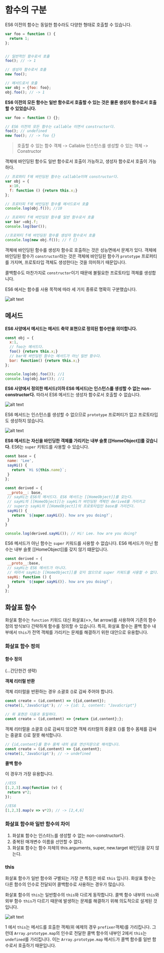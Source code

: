 # 함수의 구분

ES6 이전의 함수는 동일한 함수라도 다양한 형태로 호출할 수 있습니다.

```js
var foo = function () {
  return 1;
};


// 일반적인 함수로서 호출
foo(); // -> 1

// 생성자 함수로서 호출
new foo();

// 메서드로서 호출
var obj = {foo: foo};
obj.foo(); // -> 1
```

**ES6 이전의 모든 함수는 일반 함수로서 호출할 수 있는 것은 물론 생성자 함수로서 호출할 수 있었습니다.**

```js 
var foo = function () {};

// ES6 이전의 모든 함수는 callable 이면서 constructor다.
foo(); // undefined
new foo(); // -> foo {}
```

> 호출할 수 있는 함수 객체 -> Callable
> 인스턴스를 생성할 수 있는 객체 -> Constructor

객체에 바인딩된 함수도 일반 함수로서 호출이 가능하고, 생성자 함수로서 호출이 가능하다.

```js
// 프로퍼티 f에 바인딩된 함수는 callable이며 constructor다.
var obj = {
  x:10,
  f: function () {return this.x;}
};

// 프로터피 f에 바인딩된 함수를 메서드로서 호출
console.log(obj.f()); //10

// 프로퍼티 f에 바인딩된 함수를 일반 함수로서 호출
var bar =obj.f;
console.log(bar());

//프로퍼티 f에 바인딩된 함수를 생성자 함수로서 호출
console.log(new obj.f()); // f {}
```

객체에 바인딩된 함수를 생성자 함수로 호출하는 것은 성능면에서 문제가 있다. 객체에 바인딩된 함수가 `constructor`라는 것은 객체에 바인딩된 함수가 `prototype` 프로퍼티를 가지며, 프로토타입 객체도 생성한다는 것을 의미하기 때문입니다.

콜백함수도 마찬가지로 `constructor`이기 때문에 불필요한 프로토타입 객체를 생성합니다.


ES6 에서는 함수를 사용 목적에 따라 세 가지 종류로 명확히 구분했습니다.

![alt text](./image.png)

## 메서드

**ES6 사양에서 메서드는 메서드 축약 표현으로 정의된 함수만을 의미합니다.**

```js
const obj = {
  x:1,
  // foo는 메서드다.
  foo() {return this.x;}
  // bar에 바인딩된 함수는 메서드가 아닌 일반 함수다.
  bar: function() {return this.x;}
};

console.log(obj.foo()); //1
console.log(obj.bar()); //1
```

**ES6 사양에서 정의한 메서드(이하 ES6 메서드)는 인스턴스를 생성할 수 없는 non-constructor다.** 따라서 ES6 메서드는 생성자 함수로서 호출할 수 없습니다.

 ![alt text](./image-2.png)

 ES6 메서드는 인스턴스를 생성할 수 없으므로 `prototype` 프로퍼티가 없고 프로토타입도 생성하지 않습니다.

 ![alt text](./image-3.png)

 **ES6 메서드는 자신을 바인딩한 객체를 가리키는 내부 슬롯 [[HomeObject]]를 갖습니다.**
 ES6는 `super` 키워드를 사용할 수 있습니다.

 ```js
 const base = {
  name: 'Lee',
  sayHi() {
    return `Hi ${this.name}`;
  }
 };

 const derived = {
  __proto__: base,
  // sayHi는 ES6의 메서드다. ES6 메서드는 [[HomeObject]]를 갖는다.
  // sayHi의 [[HomeObject]]는 sayHi가 바인딩된 객체인 derived를 가리키고
  // super는 sayHi의 [[HomeObject]]의 프로토타입인 base를 가리킨다.
  sayHi() {
    return `${super.sayHi()}. how are you doing?`;
  }
 }

 console.log(derived.sayHi()); // Hi! Lee. how are you doing?
 ```

 ES6 메서드가 아닌 함수는 `super` 키워드를 사용할 수 없습니다. ES6 메서드가 아닌 함수는 내부 슬롯 [[HomeObject]]를 갖지 않기 떄문입니다.

 ```js
 const derived = {
  __proto__:base,
  // sayHi는 ES6 메서드가 아니다.
  // 따라서 sayHi는 [[HomeObject]]를 갖지 않으므로 super 키워드를 사용할 수 없다.
  sayHi: function () {
    return `${super.sayHi()}. how are you doing?`;
  }
 };
 ```

 ## 화살표 함수

 화살표 함수는 `function` 키워드 대신 화살표(=>, fat arrow)를 사용하여 기존의 함수 정의 방식보다 간략하게 함수를 정의할 수 있습니다. 특히, 화살표 함수는 콜백 함수 내부에서 `this`가 전역 객체를 가리키는 문제를 해결하기 위한 대안으로 유용합니다.

 ### 화살표 함수 정의

 #### 함수 정의

(...간단한건 생략)

**객체 리터럴 반환**

객체 리터럴을 반환하는 경우 소괄호 ()로 감싸 주어야 합니다.

 ```js
 const create = (id,content) => ({id,content});
 create(1,'JavaScript'); // -> {id: 1, content: "JavaScript"}

 // 위 표현은 다음과 동일하다.
 const create = (id,content) => {return {id,content};};
 ```

 객체 리터럴을 소괄호 ()로 감싸지 않으면 객체 리터럴의 중괄호 {}를 함수 몸체를 감싸는 중괄호 {}로 잘못 해석합니다.

 ```js
 // {id,content}를 함수 몸체 내의 쉼표 연산자문으로 해석합니다.
 const create = (id,content) => {id,content};
 create(1,'JavaScript'); // -> undefined
 ```

 **콜백 함수**

 이 경우가 가장 유용합니다.

 ```js
 //ES5
[1,2,3].map(function (v) {
  return v*2;
});

 //ES6
 [1,2,3].map(v => v*2); // -> [2,4,6]
 ```

 ### 화살표 함수와 일반 함수의 차이

1. 화살표 함수는 인스터느를 생성할 수 없는 non-constructor다.
2. 중복된 매개변수 이름을 선언할 수 없다.
3. 화살표 함수는 함수 자체의 this.arguments, super, new.target 바인딩을 갖지 않는다.

### this

화살표 함수가 일반 함수와 구별되는 가장 큰 특징은 바로 `this` 입니다. 화살표 함수는 다른 함수의 인수로 전달되어 콜백함수로 사용하는 경우가 많습니다.

화살표 함수의 `this`는 일반함수의 `this`와 다르게 동작합니다. 콜백 함수 내부의 `this`와 외부 함수 `this`가 다르기 때문에 발생하는 문제를 해결하기 위해 의도적으로 설게된 것 입니다.

![alt text](./image-4.png)

1 에서 `this`는 메서드를 호출한 객체(위 예제의 경우 `prefixer`객체)를 가리킵니다. 그런데 `Array.prototype.map`의 인수로 전달한 콜백 함수의 내부인 2에서 `this`는 `undefined`를 가리킵니다. 이는 `Array.prototype.map` 메서드가 콜백 함수를 일반 함수로서 호출하기 때문입니다.

